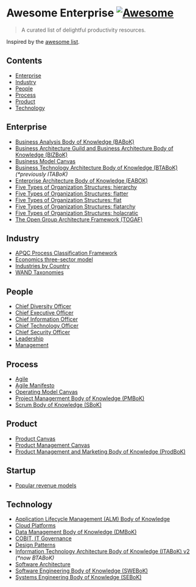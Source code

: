 # Awesome Enterprise [![Awesome](https://awesome.re/badge.svg)](https://awesome.re)

> A curated list of delightful productivity resources.

Inspired by the [awesome list](https://github.com/sindresorhus/awesome).

## Contents

- [Enterprise](#enterprise)
- [Industry](#industry)
- [People](#people)
- [Process](#process)
- [Product](#product)
- [Technology](#technology)

## Enterprise

- [Business Analysis Body of Knowledge (BABoK)](https://www.iiba.org/career-resources/a-business-analysis-professionals-foundation-for-success/babok/)
- [Business Architecture Guild and Business Architecture Body of Knowledge (BIZBoK)](https://www.businessarchitectureguild.org/)
- [Business Model Canvas](https://www.strategyzer.com/canvas/business-model-canvas)
- [Business Technology Architecture Body of Knowledge (BTABoK)](https://itabok.iasaglobal.org/) _(\*previously ITABoK)_
- [Enterprise Architecture Body of Knowledge (EABOK)](https://eabok.org/)
- [Five Types of Organization Structures: hierarchy](https://www.forbes.com/sites/jacobmorgan/2015/07/06/the-5-types-of-organizational-structures-part-1-the-hierarchy/?sh=1047e6b05252)
- [Five Types of Organization Structures: flatter](https://www.forbes.com/sites/jacobmorgan/2015/07/06/the-5-types-of-organizational-structures-part-1-the-hierarchy/?sh=1047e6b05252)
- [Five Types of Organization Structures: flat](https://www.forbes.com/sites/jacobmorgan/2015/07/06/the-5-types-of-organizational-structures-part-1-the-hierarchy/?sh=1047e6b05252)
- [Five Types of Organization Structures: flatarchy](https://www.forbes.com/sites/jacobmorgan/2015/07/06/the-5-types-of-organizational-structures-part-1-the-hierarchy/?sh=1047e6b05252)
- [Five Types of Organization Structures: holacratic](https://www.forbes.com/sites/jacobmorgan/2015/07/06/the-5-types-of-organizational-structures-part-1-the-hierarchy/?sh=1047e6b05252)
- [The Open Group Architecture Framework (TOGAF)](https://www.opengroup.org/togaf)

## Industry

- [APQC Process Classification Framework](https://www.apqc.org/resource-library?items_per_page=90&f%5B0%5D=content_type%3A2377&keys=)
- [Economics three-sector model](https://en.wikipedia.org/wiki/Three-sector_model)
- [Industries by Country](https://www.ibisworld.com/global/list-of-industries/)
- [WAND Taxonomies](https://www.wandinc.com/wand-taxonomies)

## People

- [Chief Diversity Officer](https://en.wikipedia.org/wiki/Chief_diversity_officer)
- [Chief Executive Officer](https://www.forbes.com/sites/mikemyatt/2012/08/02/top-25-websites-for-ceos/)
- [Chief Information Officer](https://www.cio.com/resources)
- [Chief Technology Officer](https://www.ctosatwork.com/resources)
- [Chief Security Officer](https://www.csoonline.com/)
- [Leadership](https://github.com/LappleApple/awesome-leading-and-managing)
- [Management](https://github.com/LappleApple/awesome-leading-and-managing)

## Process

- [Agile](https://lorabv.github.io/awesome-agile)
- [Agile Manifesto](https://agilemanifesto.org/)
- [Operating Model Canvas](https://operatingmodelcanvas.com/)
- [Project Managerment Body of Knowledge (PMBoK)](https://www.pmi.org/pmbok-guide-standards/foundational/pmbok)
- [Scrum Body of Knowledge (SBoK)](https://www.scrumstudy.com/sbokguide)

## Product

- [Product Canvas](https://www.romanpichler.com/blog/the-product-canvas/)
- [Product Management Canvas](https://www.linkedin.com/pulse/product-management-canvas-snapshot-dinker-charak/)
- [Product Management and Marketing Body of Knowledge (ProdBoK)](https://productmanagementbook.com/)

## Startup

- [Popular revenue models](https://fi.co/insight/the-10-most-popular-startup-revenue-models)

## Technology

- [Application Lifecycle Management (ALM) Body of Knowledge](https://www.almbok.com/)
- [Cloud Platforms](https://en.wikipedia.org/wiki/Category:Cloud_platforms)
- [Data Management Body of Knowledge (DMBoK)](https://www.dama.org/cpages/body-of-knowledge)
- [COBIT, IT Governance](https://www.isaca.org/resources/cobit)
- [Design Patterns](https://github.com/DovAmir/awesome-design-patterns)
- [Information Technology Architecture Body of Knowledge (ITABoK) v2](https://itabok.iasaglobal.org/) _(\*now BTABoK)_
- [Software Architecture](https://mehdihadeli.github.io/awesome-software-architecture/)
- [Software Engineering Body of Knowledge (SWEBoK)](https://www.computer.org/education/bodies-of-knowledge/software-engineering)
- [Systems Engineering Body of Knowledge (SEBoK)](https://www.sebokwiki.org/wiki/Guide_to_the_Systems_Engineering_Body_of_Knowledge_(SEBoK))
